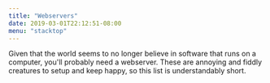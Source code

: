 ```yaml
---
title: "Webservers"
date: 2019-03-01T22:12:51-08:00
menu: "stacktop"
---
```


Given that the world seems to no longer believe in software that runs
on a computer, you'll probably need a webserver.  These are annoying
and fiddly creatures to setup and keep happy, so this list is
understandably short.
